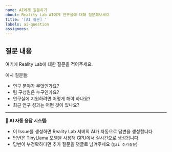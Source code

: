 ```yaml
---
name: AI에게 질문하기
about: Reality Lab AI에게 연구실에 대해 질문해보세요
title: '[AI 질문] '
labels: ai-question
assignees: ''
---
```


## 질문 내용

여기에 Reality Lab에 대한 질문을 적어주세요.

예시 질문들:
- 연구 분야가 무엇인가요?
- 팀 구성원은 누구인가요?
- 연구실에 지원하려면 어떻게 해야 하나요?
- 최근 연구 성과는 어떤 것이 있나요?

---

**🤖 AI 자동 응답 시스템:**
- 이 Issue를 생성하면 Reality Lab 서버의 AI가 자동으로 답변을 생성합니다
- 답변은 TinyLlama 모델을 사용해 GPU에서 실시간으로 생성됩니다
- 답변이 부정확하다면 추가 질문을 댓글로 남겨주세요 (`@ai 추가질문`)